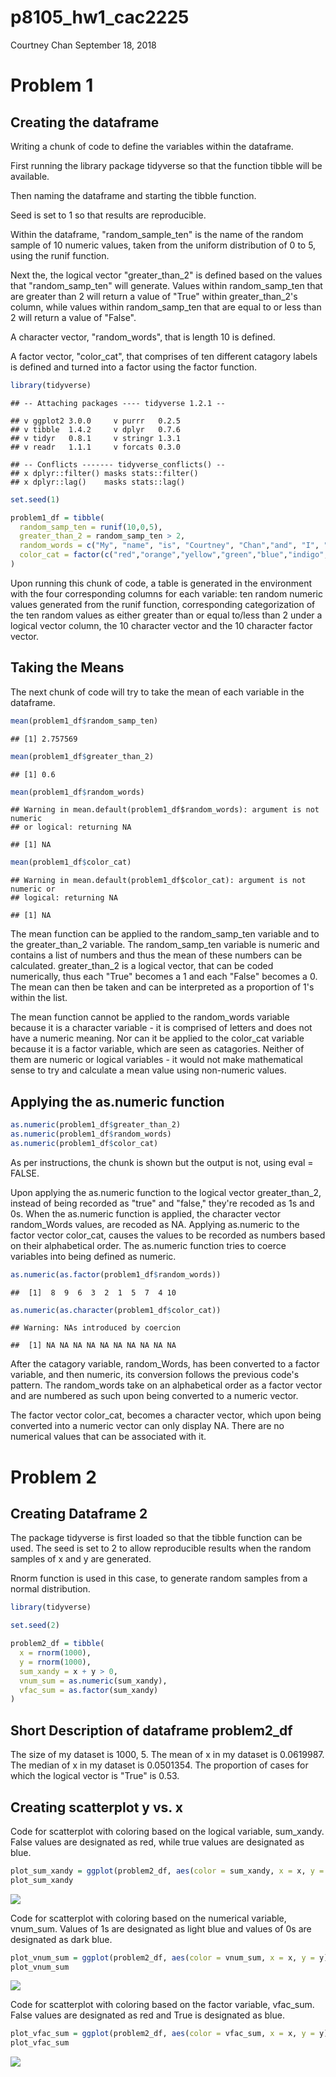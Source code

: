 p8105\_hw1\_cac2225
================
Courtney Chan
September 18, 2018

Problem 1
=========

Creating the dataframe
----------------------

Writing a chunk of code to define the variables within the dataframe.

First running the library package tidyverse so that the function tibble will be available.

Then naming the dataframe and starting the tibble function.

Seed is set to 1 so that results are reproducible.

Within the dataframe, "random\_sample\_ten" is the name of the random sample of 10 numeric values, taken from the uniform distribution of 0 to 5, using the runif function.

Next the, the logical vector "greater\_than\_2" is defined based on the values that "random\_samp\_ten" will generate. Values within random\_samp\_ten that are greater than 2 will return a value of "True" within greater\_than\_2's column, while values within random\_samp\_ten that are equal to or less than 2 will return a value of "False".

A character vector, "random\_words", that is length 10 is defined.

A factor vector, "color\_cat", that comprises of ten different catagory labels is defined and turned into a factor using the factor function.

``` r
library(tidyverse)
```

    ## -- Attaching packages ---- tidyverse 1.2.1 --

    ## v ggplot2 3.0.0     v purrr   0.2.5
    ## v tibble  1.4.2     v dplyr   0.7.6
    ## v tidyr   0.8.1     v stringr 1.3.1
    ## v readr   1.1.1     v forcats 0.3.0

    ## -- Conflicts ------- tidyverse_conflicts() --
    ## x dplyr::filter() masks stats::filter()
    ## x dplyr::lag()    masks stats::lag()

``` r
set.seed(1)

problem1_df = tibble(
  random_samp_ten = runif(10,0,5),
  greater_than_2 = random_samp_ten > 2,
  random_words = c("My", "name", "is", "Courtney", "Chan","and", "I", "love", "data", "science"),
  color_cat = factor(c("red","orange","yellow","green","blue","indigo","purple","black","white","grey" ))
)
```

Upon running this chunk of code, a table is generated in the environment with the four corresponding columns for each variable: ten random numeric values generated from the runif function, corresponding categorization of the ten random values as either greater than or equal to/less than 2 under a logical vector column, the 10 character vector and the 10 character factor vector.

Taking the Means
----------------

The next chunk of code will try to take the mean of each variable in the dataframe.

``` r
mean(problem1_df$random_samp_ten)
```

    ## [1] 2.757569

``` r
mean(problem1_df$greater_than_2)
```

    ## [1] 0.6

``` r
mean(problem1_df$random_words)
```

    ## Warning in mean.default(problem1_df$random_words): argument is not numeric
    ## or logical: returning NA

    ## [1] NA

``` r
mean(problem1_df$color_cat)
```

    ## Warning in mean.default(problem1_df$color_cat): argument is not numeric or
    ## logical: returning NA

    ## [1] NA

The mean function can be applied to the random\_samp\_ten variable and to the greater\_than\_2 variable. The random\_samp\_ten variable is numeric and contains a list of numbers and thus the mean of these numbers can be calculated. greater\_than\_2 is a logical vector, that can be coded numerically, thus each "True" becomes a 1 and each "False" becomes a 0. The mean can then be taken and can be interpreted as a proportion of 1's within the list.

The mean function cannot be applied to the random\_words variable because it is a character variable - it is comprised of letters and does not have a numeric meaning. Nor can it be applied to the color\_cat variable because it is a factor variable, which are seen as catagories. Neither of them are numeric or logical variables - it would not make mathematical sense to try and calculate a mean value using non-numeric values.

Applying the as.numeric function
--------------------------------

``` r
as.numeric(problem1_df$greater_than_2)
as.numeric(problem1_df$random_words)
as.numeric(problem1_df$color_cat)
```

As per instructions, the chunk is shown but the output is not, using eval = FALSE.

Upon applying the as.numeric function to the logical vector greater\_than\_2, instead of being recorded as "true" and "false," they're recoded as 1s and 0s. When the as.numeric function is applied, the character vector random\_Words values, are recoded as NA. Applying as.numeric to the factor vector color\_cat, causes the values to be recorded as numbers based on their alphabetical order. The as.numeric function tries to coerce variables into being defined as numeric.

``` r
as.numeric(as.factor(problem1_df$random_words))
```

    ##  [1]  8  9  6  3  2  1  5  7  4 10

``` r
as.numeric(as.character(problem1_df$color_cat))
```

    ## Warning: NAs introduced by coercion

    ##  [1] NA NA NA NA NA NA NA NA NA NA

After the catagory variable, random\_Words, has been converted to a factor variable, and then numeric, its conversion follows the previous code's pattern. The random\_words take on an alphabetical order as a factor vector and are numbered as such upon being converted to a numeric vector.

The factor vector color\_cat, becomes a character vector, which upon being converted into a numeric vector can only display NA. There are no numerical values that can be associated with it.

Problem 2
=========

Creating Dataframe 2
--------------------

The package tidyverse is first loaded so that the tibble function can be used. The seed is set to 2 to allow reproducible results when the random samples of x and y are generated.

Rnorm function is used in this case, to generate random samples from a normal distribution.

``` r
library(tidyverse)

set.seed(2)

problem2_df = tibble(
  x = rnorm(1000),
  y = rnorm(1000),
  sum_xandy = x + y > 0,
  vnum_sum = as.numeric(sum_xandy),
  vfac_sum = as.factor(sum_xandy)
)
```

Short Description of dataframe problem2\_df
-------------------------------------------

The size of my dataset is 1000, 5. The mean of x in my dataset is 0.0619987. The median of x in my dataset is 0.0501354. The proportion of cases for which the logical vector is "True" is 0.53.

Creating scatterplot y vs. x
----------------------------

Code for scatterplot with coloring based on the logical variable, sum\_xandy. False values are designated as red, while true values are designated as blue.

``` r
plot_sum_xandy = ggplot(problem2_df, aes(color = sum_xandy, x = x, y = y)) + geom_point()
plot_sum_xandy
```

![](p8105_hw1_cac2225_files/figure-markdown_github/Plot%201%20color%20via%20sum_xandy-1.png)

Code for scatterplot with coloring based on the numerical variable, vnum\_sum. Values of 1s are designated as light blue and values of 0s are designated as dark blue.

``` r
plot_vnum_sum = ggplot(problem2_df, aes(color = vnum_sum, x = x, y = y)) + geom_point()
plot_vnum_sum
```

![](p8105_hw1_cac2225_files/figure-markdown_github/Plot%202%20color%20via%20vnum_sum-1.png)

Code for scatterplot with coloring based on the factor variable, vfac\_sum. False values are designated as red and True is designated as blue.

``` r
plot_vfac_sum = ggplot(problem2_df, aes(color = vfac_sum, x = x, y = y)) + geom_point()
plot_vfac_sum
```

![](p8105_hw1_cac2225_files/figure-markdown_github/Plot%203%20color%20via%20vfac_sum-1.png)

